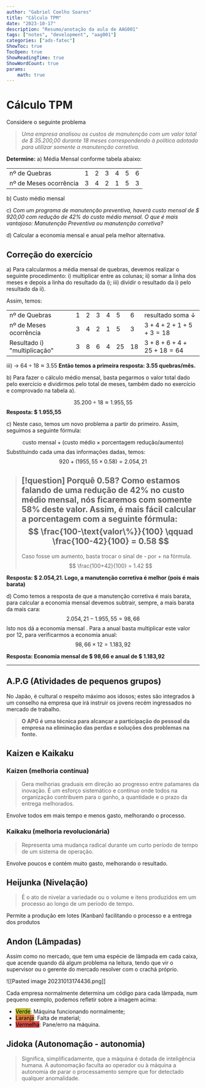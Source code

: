 ```yaml
---
author: "Gabriel Coelho Soares"
title: "Cálculo TPM"
date: "2023-10-17"
description: "Resumo/anotação da aula de AAG001"
tags: ["notes", "development", "aag001"]
categories: ["ads-fatec"]
ShowToc: true
TocOpen: true
ShowReadingTime: true
ShowWordCount: true
params: 
    math: true
---
```

# Cálculo TPM

Considere o seguinte problema

> *Uma empresa analisou os custos de manutenção com um valor total de $ 35.200,00 durante 18 meses correspondendo à política adotada para utilizar somente a manutenção corretiva.*

**Determine:**
a) Média Mensal conforme tabela abaixo:

|                        |     |     |     |     |     |     |
| ---------------------- | --- | --- | --- | --- | --- | --- |
| nº de Quebras          | 1   | 2   | 3   | 4   | 5   | 6   |
| nº de Meses ocorrência | 3   | 4   | 2   | 1   | 5   | 3   |

b) Custo médio mensal

c) *Com um programa de manutenção preventiva, haverá custo mensal de $ 920,00 com redução de 42% do custo médio mensal. O que é mais vantajoso: Manutenção Preventiva ou manutenção corretiva?*

d) Calcular a economia mensal e anual pela melhor alternativa.

## Correção do exercício

a) Para calcularmos a média mensal de quebras, devemos realizar o seguinte procedimento:
 i)   multiplicar entre as colunas;
 ii)  somar a linha dos meses e depois a linha do resultado da i);
 iii) dividir o resultado da i) pelo resultado da ii).

Assim, temos:

|                              |     |     |     |     |     |     |                  |
| ---------------------------- | --- | --- | --- | --- | --- | --- | ---------------- |
| nº de Quebras                | 1   | 2   | 3   | 4   | 5   | 6   | resultado soma ↓ |
| nº de Meses ocorrência       | 3   | 4   | 2   | 1   | 5   | 3   | $3+4+2+1+5+3 = 18$               |
| Resultado i) "multiplicação" | 3   | 8   | 6   | 4   | 25  | 18  | $3+8+6+4+25+18 = 64$                 |

iii) → $64 \div 18 \approx 3.55$
**Então temos a primeira resposta: 3.55 quebras/mês.**

b) Para fazer o cálculo médio mensal, basta pegarmos o valor total dado pelo exercício e dividirmos pelo total de meses, também dado no exercício e comprovado na tabela a).

$$
35.200 \div 18 \approx 1.955,55
$$
**Resposta: $ 1.955,55**

c) Neste caso, temos um novo problema a partir do primeiro. Assim, seguimos a seguinte fórmula:

$$
\text{custo mensal} + (\text{custo médio} \times \text{porcentagem redução/aumento})
$$
Substituindo cada uma das informações dadas, temos: $$ 920 + (1955,55 \times 0.58) = 2.054,21 $$

> [!question] Porquê 0.58?
> Como estamos falando de uma redução de 42% no custo médio mensal, nós ficaremos com somente 58% deste valor. Assim, é mais fácil calcular a porcentagem com a seguinte fórmula: $$ \frac{100-\text{valor\%}}{100} \qquad \frac{100-42}{100}  = 0.58 $$
> ---
>
> Caso fosse um aumento, basta trocar o sinal de - por + na fórmula. $$ \frac{100+42}{100} = 1.42 $$

**Resposta: $ 2.054,21. Logo, a manutenção corretiva é melhor (pois é mais barata)**

d) Como temos a resposta de que a manutenção corretiva é mais barata, para calcular a economia mensal devemos subtrair, sempre, a mais barata da mais cara: $$ 2.054,21 - 1.955,55 = 98,66 $$
Isto nos dá a economia mensal . Para a anual basta multiplicar este valor por 12, para verificarmos a economia anual: $$ 98,66 \times 12 = 1.183,92$$

**Resposta: Economia mensal de $ 98,66 e anual de $ 1.183,92**

---

## A.P.G (Atividades de pequenos grupos)

No Japão, é cultural o respeito máximo aos idosos; estes são integrados à um conselho na empresa que irá instruir os jovens recém ingressados no mercado de trabalho.

> **O APG é uma técnica para alcançar a participação do pessoal da empresa na eliminação das perdas e soluções dos problemas na fonte.**

## Kaizen e Kaikaku

### Kaizen (melhoria contínua)
>
> Gera melhorias graduais em direção ao progresso entre patamares da inovação. É um esforço sistemático e contínuo onde todos na organização contribuem para o ganho, a quantidade e o prazo da entrega melhorados.

Envolve  todos em mais tempo e menos gasto, melhorando o processo.

### Kaikaku (melhoria revolucionária)
>
> Representa uma mudança radical durante um curto período de tempo de um sistema de operação.

Envolve poucos e contém muito gasto, melhorando o resultado.

## Heijunka (Nivelação)
>
> É o ato de nivelar a variedade ou o volume e itens produzidos em um processo ao longo de um período de tempo.

Permite a produção em lotes (Kanban) facilitando o processo e a entrega dos produtos

## Andon (Lâmpadas)

Assim como no mercado, que tem uma espécie de lâmpada em cada caixa, que acende quando dá algum problema na leitura, tendo que vir o supervisor ou o gerente do mercado resolver com o crachá próprio.

![[Pasted image 20231013174436.png]]

Cada empresa normalmente determina um código para cada lâmpada, num pequeno exemplo, podemos refletir sobre a imagem acima:

- <mark style="background: #b8bb26ED;">Verde</mark>: Máquina funcionando normalmente;
- <mark style="background: #d65d0ec9;">Laranja</mark>: Falta de material;
- <mark style="background: #cc241dCD;">Vermelha</mark>: Pane/erro na máquina.

## Jidoka (Autonomação - autonomia)
>
> Significa, simplificadamente, que a máquina é dotada de inteligência humana. A autonomação faculta ao operador ou à máquina a autonomia de parar o processamento sempre que for detectado qualquer anomalidade.
